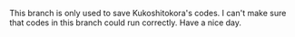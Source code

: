 This branch is only used to save Kukoshitokora's codes.
I can't make sure that codes in this branch could run correctly.
Have a nice day.
